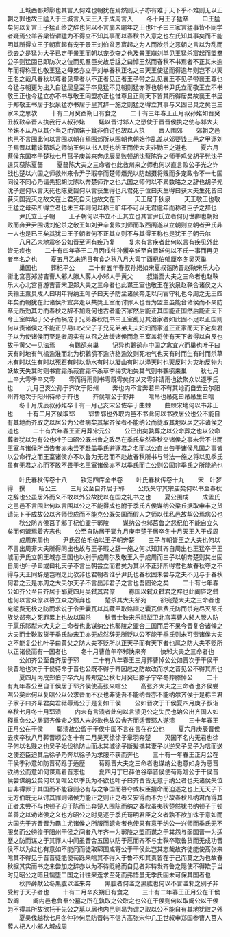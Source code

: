 <!-- { "loadSidebar": true } -->
　　王城西都郏鄏也其言入何难也朝犹在焉然则天子亦有难于天下乎不难则无以正朝之罪也故王猛入于王城言入天王入于成周言入
　　冬十月王子猛卒
　　曰王猛矣何以复言王子猛正终之辞也何以不言崩未喻年之王也叶子曰三家言猛事皆不同学者疑焉公羊谷梁皆谓猛为不得立不知其事而以春秋书入意之也左氏知其事矣而不能明其所得立王子朝賔起有宠于景王刘伯蚠恶賔起之为人而欲杀之恶朝之言以为乱而欲去之是猛为大子已定于景王而朝以宠欲夺之也及景王崩刘单见王猛杀賔起而盟羣公子则猛固已即防次之位而见羣臣矣故后諡之曰悼王然而春秋不书焉者不正其未逾年而得称王也敬王猛之母弟亦立于刘单春秋正名之曰天王使猛而得逾年则岂不以天王名之哉凡春秋以尊者见卑者以不正者见正者王子带之乱见襄王不见子带襄王尊也今猛与朝更为出入自猛居皇至于卒见猛不见朝则猛亦尊也朝书尹氏立而敬王立不书敬王正也今猛立亦不书与敬王同盟亦正也惟尊且正则天下皆其所得居矣故襄王书居于郑敬王书居于狄泉猛亦书居于皇其辞一施之则猛之得立其事与义固已具之矣岂三家未之思欤
　　十有二月癸酉朔日有食之
　　二十有三年春王正月叔孙婼如晋癸丑叔鞅卒晋人执我行人叔孙婼
　　婼以晋讨邾人之愬使于晋晋侯执之使与邾大夫坐婼不从乃以其介当之而馆婼于箕非伯讨也故以人执
　　晋人围郊
　　郊朝之邑也邑不言围此何以言围以朝在焉围郊所以围朝也朝始作乱盖以郊要饯三邑之甲逐刘子焉晋以籍谈荀跞之师纳王何以书人贬也纳王而使大夫非勤王之道也
　　夏六月蔡侯东国卒于楚秋七月莒子庚舆来奔戊辰吴败顿胡沈蔡陈许之师于鸡父胡子髠沈子逞灭获陈夏齧
　　夏齧陈大夫之三命者也此救州来之师也何以直言败公子光之诈战也楚以六国之师救州来令尹子瑕卒而楚师熸光以防越摄将贱而多宠政令不一七国同役不同心乃请先犯胡沈陈以奔楚师诈之也六国之师何以不累数略之之辞也胡子髠沈子逞何以言灭死也陈夏齧何以言获生得也凡君死于位曰灭生得曰获大夫生死皆曰获灭国我灭之故文在上君死自灭也故文在下
　　天王居于狄泉
　　天王敬王也敬王猛之母弟所得立者也未三年则何以称王旷年不可以无君逾年而称者臣子之辞也
　　尹氏立王子朝
　　王子朝何以书立不正其立也其言尹氏立者何见世卿也朝始败而奔尹尹围诱刘佗杀之敬王如刘尹辛复败刘师而取西闱遂以立朝则立朝者尹氏非一人也是已王矣其犹曰王子朝者何不正其立则不与其得王称也是犹王子朝云尔
　　八月乙未地震冬公如晋至河有疾乃复
　　复未有言疾者此何以言有疾见外此皆无疾也
　　二十有四年春王二月丙戌仲孙貜卒婼至自晋婼何以不氏一事而再见者卒名之也
　　夏五月乙未朔日有食之秋八月大雩丁酉杞伯郁厘卒冬吴灭巢
　　巢国也
　　葬杞平公
　　二十有五年春叔孙婼如宋夏叔诣防晋赵鞅宋乐大心衞北宫喜郑游吉曹人邾人滕人薛人小邾人于黄父
　　叔诣吾大夫之三命者也赵鞅乐大心北宫喜游吉晋宋卫郑大夫之三命者也此谋王室也敬王在狄泉赵鞅合诸侯之大夫输王粟具戍人曰明年将纳王叶子曰天子防尘诸侯奔走以问官守礼也今周之无王四年矣而朝犹在此诸侯所宜奔走以共奬王室而讨罪人也晋为盟主虽能合诸侯而不亲防卒无所効其力而春秋之辞不加贬何也古者能齐家然后能正其国能正国然后能正天下今王室衅起于父子而祸成于兄弟春秋既书曰王室乱见其治家者如此固不足以正国则何以责诸侯之不能正乎易曰父父子子兄兄弟弟夫夫妇妇而家道正正家而天下定矣君子以为使诸侯而至是者周实有以召之故缓诸侯而急王室盖将使有天下者得以自反也故于黄父一见法焉
　　有鸜鹆来巢
　　记异也鸜鹆非中国之禽宜穴而巢也叶子曰天有时地有气橘逾淮而北为枳鸜鹆不逾济貉逾汶则死地气也天有时而生有时而杀草木有时以生有时以死石有时以泐水有时以凝山有时以泽天时也天反时为灾地反物为妖故天失其时则书霣霜杀菽霣霜不杀草李梅实地失其气则书鸜鹆来巢
　　秋七月上辛大雩季辛又雩
　　雩而得雨则书雩既雩矣何以又雩非请雨也欲聚众以逐季氏也
　　九月己亥公孙于齐次于阳州
　　奔也内不言奔若曰不有其地而自去云尔阳州齐地次于阳州待命于齐也
　　齐侯唁公于野井
　　唁吊也吊死曰吊吊生曰唁
　　冬十月戊辰叔孙婼卒十有一月己亥宋公佐卒于曲棘
　　曲棘宋地何以书非正也
　　十有二月齐侯取郓
　　郓鲁郓也外取内邑不书此何以书欲居公也公不能自有其地而齐取之以居公为公者病矣其挈齐侯者不能纳公而徒取其地以居之非诸侯之道也
　　二十有六年春王正月葬宋元公
　　公已出矣孰葬之以公命葬之也以公命葬者犹以为有公也叶子曰昭公既出鲁之政尽在季氏矣然春秋交诸侯之事未尝不书而王室与诸侯所当告者亦未尝不赴盖季氏避逐君之名而以公自出告于诸侯凡国之事皆以公命行之而王室诸侯亦不以鲁为无君而不赴故春秋所书与常法一施之将以见季氏虽有无君之心而不敢不畏于名王室诸侯亦不以季氏而亡公则公固非季氏之所能絶也








　　叶氏春秋传卷十八
　　钦定四库全书卷
　　叶氏春秋传卷十九
　　宋　叶梦得　撰
　　昭公三
　　三月公至自齐居于郓
　　公既失守其宗庙矣何以书至春秋之辞也公虽居外而义不敢以外公故犹以在国之礼书之也
　　夏公围成
　　成孟氏之邑邑不言围此何以言围以公之不能得成也附于季氏齐侯谋纳公梁丘据取申丰之货请先卜于成故公以齐师伐成而不能克公既失国而假人之师以伐私邑故挈公焉病公也
　　秋公防齐侯莒子邾子杞伯盟于鄟陵
　　谋纳公也邾莒鲁之怨杞伯不能自立久矣而何盟焉着齐志也
　　公至自防居于郓九月庚申楚子居卒冬十月天王入于成周
　　成周东周也
　　尹氏召伯毛伯以王子朝奔楚
　　三子与朝皆王之大夫也何以不言出周非大夫所得同出也故与王子瑕之辞一施之何以知其齐自周出也王猛卒于王城而尹氏立朝王城亦王国也以别于成周尔及敬王入于成周而三子以朝奔楚则其出固自周也叶子曰或曰礼天子不言出朝尝立而君矣为其以不正非所得君也故春秋夺之不得与天王同辞是岂瑕之比欤非也君朝者谁乎尹氏也春秋固未尝与之夫不见与于春秋何君之云是亦周之大夫尔天子不言出非君子之言也吾固论之矣
　　二十有七年春公如齐公至自齐居于郓夏四月吴弑其君僚
　　称国以弑众弑君之辞也此阖庐之弑也何以言众僚以篡立众之所弃也
　　楚杀其大夫郤宛
　　郤宛楚大夫之三命者也宛昵费无极之防而求说于令尹囊瓦以其藏甲取赂譛之囊瓦信费氏防而杀宛尽灭郤氏族党郤宛之死罪累上也故以国杀
　　秋晋士鞅宋乐祁犁卫北宫喜曹人邾人滕人防于扈乐祁犁宋大夫之三命者也此谋纳公也鄟陵之盟合三国而后不果今晋复合诸候之大夫而士鞅取货于季氏胁宋卫亦无成然辞无所贬以公不能于季氏则未可责诸侯大夫之不能复公也叶子曰黄父之防大夫不贬所以正天子而有天下者也扈之防大夫不贬所以正诸侯而有一国者也
　　冬十月曹伯午卒邾快来奔
　　快邾大夫之三命者也
　　公如齐公至自齐居于郓
　　二十有八年春王三月葬曹悼公公如晋次于干侯干侯晋地也次于干侯待命于晋也公既不得于齐因扈之防故改而求之晋见公不得其所也
　　夏四月丙戌郑伯宁卒六月葬郑定公秋七月癸巳滕子宁卒冬葬滕悼公
　　二十有九年春公至自干侯居于郓齐侯使髙张来唁公
　　髙张齐大夫之三命者也齐侯尝唁公矣此何以复唁公以公求晋而不获也非徒吾不能纳晋亦不能纳尔齐侯于是称主君子家子曰齐卑君矣君祗辱焉公于是复如干侯
　　公如晋次于干侯夏四月庚子叔诣卒秋七月冬十月郓溃
　　内未有言溃者此何以言溃见公之失民也始公出齐国人如释重负公之居郓齐侯命之郓人未必欲也故公舍齐而适晋郓人遂溃
　　三十年春王正月公在干侯
　　郓溃故公留于干侯中国不言在言在存公也
　　夏六月庚辰晋侯去疾卒秋八月葬晋顷公冬十有二月吴灭徐徐子章羽奔楚
　　灭国不名内无君也徐子何以名贱之也吴子始伐徐防山而水其城徐子断髪擕其妻子以逆吴子吴子为唁而送之使迩臣迫其后徐子乃奔以徐子为求服不获而奔也
　　三十有一年春王正月公在干侯季孙意如防晋荀跞于适歴
　　荀跞晋大夫之三命者也谋纳公也意如身为恶晋欲纳公而意如何谋焉着晋志也
　　夏四月丁巳薛伯谷卒晋侯使荀跞唁公于干侯晋侯尝谋纳公矣何以复唁公以季氏为不欲也叶子曰齐晋皆无意于纳公者也夫诸侯失位自非得罪于其国而不能容则必有与之争国而篡夺或权臣擅命而迫逐之也上无天子下无方伯既无以讨其罪则诸侯力能正之则正之者义安得而不为乎故春秋凡纳君而得其正者未尝不与也顿子迫于陈而出奔楚人围陈而纳之春秋虽夷狄楚然犹书纳顿子于顿盖善之以劝诸侯之义也方昭公之时见逐于季氏苟明君臣之义者孰不欲加诛于意如而大国先于齐晋晋为霸主尤诸侯之所服而聼命者也使果有意于纳公一兴师而季氏无不服矣而公徬徨于阳州干侯之间者八年齐一为鄟陵之盟而谋之于其怨与弱国晋一为适歴之防而谋之于其罪人中间虽晋合五国以防于扈而齐不与士鞅卒取鲁货而无成功晋侯不以为过也有意如不能问而徒取郓围成寄公于干侯此岂其志哉故齐徒能使髙张来唁其不得见于晋晋徒能使荀跞来唁其不得入于鲁不知其责皆在于己而莫之为也故春秋据其实而书之未尝加之辞亦以为不待贬絶而自见者非特发齐鲁之隠使不得欺于当时见昭公之暗且懦堕二国之计徃来迭求至死而弗悟虽无季氏固未可保其国者也
　　秋葬薛献公冬黒肱以滥来奔
　　黑肱者何滥之黑肱也何以不言滥邾之别子非受封于天子者也
　　十有二月辛亥朔日有食之
　　三十有二年春王正月公在干侯取阚
　　阚内邑也鲁羣公墓之所在孰取之公取之也公在干侯则何以取阚公以干侯为不得其所故欲托于先公之墓以居也内邑则曷为谓之取以公不能自有其地犹取之外
　　夏吴伐越秋七月冬仲孙何忌防晋韩不信齐髙张宋仲几卫世叔申郑国参曹人莒人薛人杞人小邾人城成周
